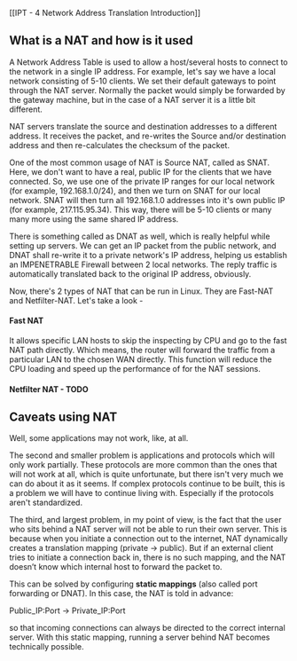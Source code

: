 [[IPT - 4 Network Address Translation Introduction]]

## What is a NAT and how is it used

A Network Address Table is used to allow a host/several hosts to connect to the network in a single IP address. For example, let's say we have a local network consisting of 5-10 clients. We set their default gateways to point through the NAT server. Normally the packet would simply be forwarded by the gateway machine, but in the case of a NAT server it is a little bit different.

NAT servers translate the source and destination addresses to a different address. It receives the packet, and re-writes the Source and/or destination address and then re-calculates the checksum of the packet. 

One of the most common usage of NAT is Source NAT, called as SNAT. Here, we don't want to have a real, public IP for the clients that we have connected. So, we use one of the private IP ranges for our local network (for example, 192.168.1.0/24), and then we turn on SNAT for our local network. SNAT will then turn all 192.168.1.0 addresses into it's own public IP (for example, 217.115.95.34). This way, there will be 5-10 clients or many many more using the same shared IP address.

There is something called as DNAT as well, which is really helpful while setting up servers. We can get an IP packet from the public network, and DNAT shall re-write it to a private network's IP address, helping us establish an IMPENETRABLE Firewall between 2 local networks. The reply traffic is automatically translated back to the original IP address, obviously. 

Now, there's 2 types of NAT that can be run in Linux. They are Fast-NAT and Netfilter-NAT. Let's take a look - 

#### Fast NAT
It allows specific LAN hosts to skip the inspecting by CPU and go to the fast NAT path directly. Which means, the router will forward the traffic from a particular LAN to the chosen WAN directly. This function will reduce the CPU loading and speed up the performance of for the NAT sessions.
#### Netfilter NAT - TODO

## Caveats using NAT
Well, some applications may not work, like, at all.

The second and smaller problem is applications and protocols which will only work partially. These protocols are more common than the ones that will not work at all, which is quite unfortunate, but there isn't very much we can do about it as it seems. If complex protocols continue to be built, this is a problem we will have to continue living with. Especially if the protocols aren't standardized.

The third, and largest problem, in my point of view, is the fact that the user who sits behind a NAT server will not be able to run their own server. This is because when you initiate a connection out to the internet, NAT dynamically creates a translation mapping (private → public). But if an external client tries to initiate a connection back in, there is no such mapping, and the NAT doesn’t know which internal host to forward the packet to.

This can be solved by configuring **static mappings** (also called port forwarding or DNAT). In this case, the NAT is told in advance:

Public_IP:Port → Private_IP:Port

so that incoming connections can always be directed to the correct internal server. With this static mapping, running a server behind NAT becomes technically possible.